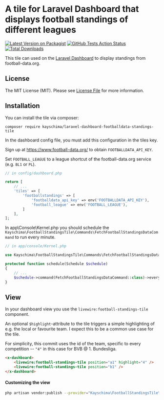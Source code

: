 # A tile for Laravel Dashboard that displays football standings of different leagues

[![Latest Version on Packagist](https://img.shields.io/packagist/v/kayschima/laravel-dashboard-footballdata-standings-tile.svg?style=flat-square)](https://packagist.org/packages/spatie/laravel-dashboard-time-weather-tile)
[![GitHub Tests Action Status](https://img.shields.io/github/workflow/status/kayschima/laravel-dashboard-footballdata-standings-tile/run-tests?label=tests)](https://github.com/spatie/laravel-dashboard-time-weather-tile/actions?query=workflow%3Arun-tests+branch%3Amaster)
[![Total Downloads](https://img.shields.io/packagist/dt/kayschima/laravel-dashboard-footballdata-standings-tile.svg?style=flat-square)](https://packagist.org/packages/spatie/laravel-dashboard-time-weather-tile)

This tile can used on the [Laravel Dashboard](https://docs.spatie.be/laravel-dashboard) to display standings from football-data.org.

## License

The MIT License (MIT). Please see [License File](LICENSE.md) for more information.

## Installation
You can install the tile via composer:
```
composer require kayschima/laravel-dashboard-footballdata-standings-tile
```

In the dashboard config file, you must add this configuration in the tiles key.

Sign up at https://www.football-data.org/ to obtain `FOOTBALLDATA_API_KEY`.

Set `FOOTBALL_LEAGUE` to a league shortcut of the football-data.org service (e.g. `BL1` or `PL`).

```php
// in config/dashboard.php

return [
    // ...
    'tiles' => [
        'footballstandings' => [
            'footballdata_api_key' => env('FOOTBALLDATA_API_KEY'),
            'football_league' => env('FOOTBALL_LEAGUE'),
        ]
    ],
];
```
In app\Console\Kernel.php you should schedule the `Kayschima\FootballStandingsTile\Commands\FetchFootballStandingsDataCommand` to run every minute.
```php
// in app/console/Kernel.php

use Kayschima\FootballStandingsTile\Commands\FetchFootballStandingsDataCommand;

protected function schedule(Schedule $schedule)
{
    // ...
    $schedule->command(FetchFootballStandingsDataCommand::class)->everyMinute();;
}      
```
## View
In your dashboard view you use the `livewire:football-standings-tile` component.

An optional `$highlight`-attribute to the tile triggers a simple highlighting of e.g. the local or favourite team. I expect this to be a common use case for the tile.

For simplicity, this commit uses the id of the team, specific to every competition -- `"4"` in this case for BVB @ 1. Bundesliga.
```html
<x-dashboard>
    <livewire:football-standings-tile position="a1" highlight="4" />
    <livewire:football-standings-tile position="b1" />
</x-dashboard>
```
#### Customizing the view
```bash
php artisan vendor:publish --provider="Kayschima\FootballStandingsTile\FootballStandingsTileServiceProvider" --tag="dashboard-football-standings-tile-views"
```